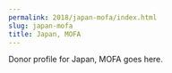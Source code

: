 ```yaml
---
permalink: 2018/japan-mofa/index.html
slug: japan-mofa
title: Japan, MOFA
---
```


Donor profile for Japan, MOFA goes here.
